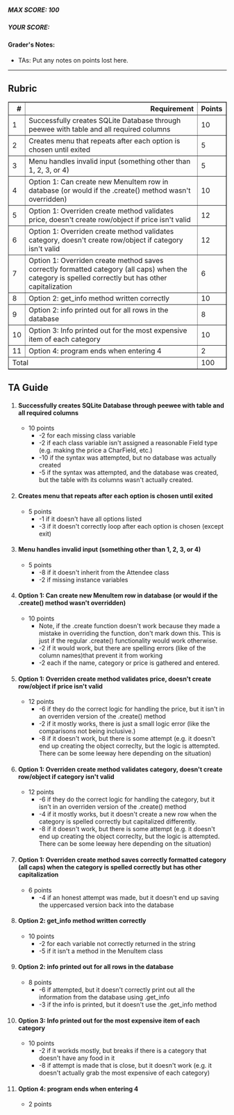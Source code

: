 ##### MAX SCORE: 100
##### YOUR SCORE:  
#### Grader's Notes:
- TAs: Put any notes on points lost here.
---
## Rubric

<table border="1" class="dataframe">
  <thead>
    <tr style="text-align: right;">
      <th>#</th>
      <th>Requirement</th>
      <th>Points</th>
    </tr>
  </thead>
  <tbody>
    <tr>
      <td>1</td>
      <td>Successfully creates SQLite Database through peewee with table and all required columns</td>
      <td>10</td>
    </tr>
    <tr>
      <td>2</td>
      <td>Creates menu that repeats after each option is chosen until exited</td>
      <td>5</td>
    </tr>
    <tr>
      <td>3</td>
      <td>Menu handles invalid input (something other than 1, 2, 3, or 4)</td>
      <td>5</td>
    </tr>
    <tr>
      <td>4</td>
      <td>Option 1: Can create new MenuItem row in database (or would if the .create() method wasn't overridden)</td>
      <td>10</td>
    </tr>
    <tr>
      <td>5</td>
      <td>Option 1: Overriden create method validates price, doesn't create row/object if price isn't valid</td>
      <td>12</td>
    </tr>
    <tr>
      <td>6</td>
      <td>Option 1: Overriden create method validates category, doesn't create row/object if category isn't valid</td>
      <td>12</td>
    </tr>
    <tr>
      <td>7</td>
      <td>Option 1: Overriden create method saves correctly formatted category (all caps) when the category is spelled correctly but has other capitalization</td>
      <td>6</td>
    </tr>
    <tr>
      <td>8</td>
      <td>Option 2: get_info method written correctly</td>
      <td>10</td>
    </tr>
    <tr>
      <td>9</td>
      <td>Option 2: info printed out for all rows in the database</td>
      <td>8</td>
    </tr>
    <tr>
      <td>10</td>
      <td>Option 3: Info printed out for the most expensive item of each category</td>
      <td>10</td>
    </tr>
    <tr>
      <td>11</td>
      <td>Option 4: program ends when entering 4 </td>
      <td>2</td>
    </tr>
    <tr>
      <td colspan="2">Total</td>
      <td>100</td>
    </tr>
  </tbody>
</table>


## TA Guide

1. #### Successfully creates SQLite Database through peewee with table and all required columns
    - 10 points
        - -2 for each missing class variable
        - -2 if each class variable isn't assigned a reasonable Field type (e.g. making the price a CharField, etc.)
        - -10 if the syntax was attempted, but no database was actually created
        - -5 if the syntax was attempted, and the database was created, but the table with its columns wasn't actually created.

2. #### Creates menu that repeats after each option is chosen until exited
    - 5 points
        - -1 if it doesn't have all options listed
        - -3 if it doesn't correctly loop after each option is chosen (except exit)

3. #### Menu handles invalid input (something other than 1, 2, 3, or 4)
    - 5 points
        - -8 if it doesn't inherit from the Attendee class
        - -2 if missing instance variables

4. #### Option 1: Can create new MenuItem row in database (or would if the .create() method wasn't overridden)
    - 10 points
        - Note, if the .create function doesn't work because they made a mistake in overriding the function, don't mark down this. This is just if the regular .create() functionality would work otherwise.
        - -2 if it would work, but there are spelling errors (like of the column names)that prevent it from working
        - -2 each if the name, category or price is gathered and entered.
        
5. #### Option 1: Overriden create method validates price, doesn't create row/object if price isn't valid
    - 12 points
        - -6 if they do the correct logic for handling the price, but it isn't in an overriden version of the .create() method
        - -2 if it mostly works, there is just a small logic error (like the comparisons not being inclusive.)
        - -8 if it doesn't work, but there is some attempt (e.g. it doesn't end up creating the object correclty, but the logic is attempted. There can be some leeway here depending on the situation)

6. #### Option 1: Overriden create method validates category, doesn't create row/object if category isn't valid
    - 12 points
        - -6 if they do the correct logic for handling the category, but it isn't in an overriden version of the .create() method
        - -4 if it mostly works, but it doesn't create a new row when the category is spelled correctly but capitalized differently.
        - -8 if it doesn't work, but there is some attempt (e.g. it doesn't end up creating the object correclty, but the logic is attempted. There can be some leeway here depending on the situation)

7. #### Option 1: Overriden create method saves correctly formatted category (all caps) when the category is spelled correctly but has other capitalization
    - 6 points
        - -4 if an honest attempt was made, but it doesn't end up saving the uppercased version back into the database

8. #### Option 2: get_info method written correctly
    - 10 points
        - -2 for each variable not correctly returned in the string
        - -5 if it isn't a method in the MenuItem class

9. #### Option 2: info printed out for all rows in the database
    - 8 points
      - -6 if attempted, but it doesn't correctly print out all the information from the database using .get_info
      - -3 if the info is printed, but it doesn't use the .get_info method

10. #### Option 3: Info printed out for the most expensive item of each category
    - 10 points
        - -2 if it workds mostly, but breaks if there is a category that doesn't have any food in it
        - -8 if attempt is made that is close, but it doesn't work (e.g. it doesn't actually grab the most expensive of each category)

11. #### Option 4: program ends when entering 4 
    - 2 points
